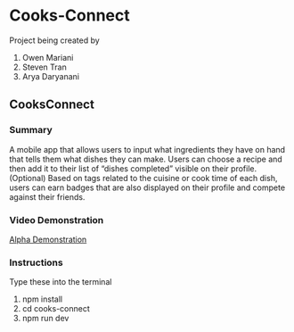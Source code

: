 # Cooks-Connect
Project being created by 
1. Owen Mariani
2. Steven Tran
3. Arya Daryanani

## CooksConnect 
### Summary 
A mobile app that allows users to input what ingredients they have on hand that tells them what dishes they can make. Users can choose a recipe and then add it to their list of “dishes completed” visible on their profile. 
(Optional) Based on tags related to the cuisine or cook time of each dish, users can earn badges that are also displayed on their profile and compete against their friends.

### Video Demonstration
[Alpha Demonstration](https://drive.google.com/file/d/1HZPaM7oSC4tg-cYKUj8kVpIiN58vfppT/view?usp=sharing)

### Instructions 
Type these into the terminal
1) npm install
2) cd cooks-connect
3) npm run dev

